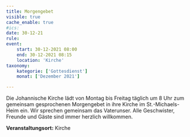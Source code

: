 ```yaml
---
title: Morgengebet
visible: true
cache_enable: true
#ics: 
date: 30-12-21
rule: 
event:
	start: 30-12-2021 08:00
	end: 30-12-2021 08:15
	location: 'Kirche'
taxonomy:
	kategorie: ['Gottesdienst']
	monat: ['Dezember 2021']

---
```

Die Johannische Kirche lädt von Montag bis Freitag täglich um 8 Uhr zum gemeinsam gesprochenen Morgengebet in ihre Kirche im St.-Michaels-Heim ein. Wir sprechen gemeinsam das Vaterunser. Alle Geschwister, Freunde und Gäste sind immer herzlich willkommen.



**Veranstaltungsort:** Kirche

